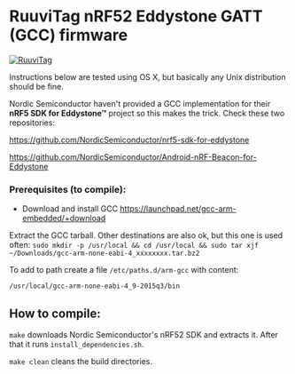 # RuuviTag nRF52 Eddystone GATT (GCC) firmware
[![RuuviTag](http://ruuvitag.com/assets/images/coming-soon-to-kickstarter.jpg)](http://ruuvitag.com)

Instructions below are tested using OS X, but basically any Unix distribution should be fine.

Nordic Semiconductor haven't provided a GCC implementation for their **nRF5 SDK for Eddystone™** project so this makes the trick. Check these two repositories:

https://github.com/NordicSemiconductor/nrf5-sdk-for-eddystone

https://github.com/NordicSemiconductor/Android-nRF-Beacon-for-Eddystone

### Prerequisites (to compile):

* Download and install GCC https://launchpad.net/gcc-arm-embedded/+download

Extract the GCC tarball. Other destinations are also ok, but this one is used often:
`sudo mkdir -p /usr/local && cd /usr/local && sudo tar xjf ~/Downloads/gcc-arm-none-eabi-4_xxxxxxxx.tar.bz2`

To add to path create a file `/etc/paths.d/arm-gcc` with content:

`/usr/local/gcc-arm-none-eabi-4_9-2015q3/bin`

## How to compile:

`make` downloads Nordic Semiconductor's nRF52 SDK and extracts it. After that it runs `install_dependencies.sh`.

`make clean` cleans the build directories.